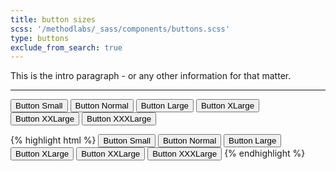 ```yaml
---
title: button sizes
scss: '/methodlabs/_sass/components/buttons.scss'
type: buttons
exclude_from_search: true
---
```


This is the intro paragraph - or any other information for that matter.

- - -
<!-- 
	* THIS IS THE LIVE CODE SAMPLE 
	* ANY CODE USED HERE WILL DISPLAY AS IT WOULD ON A WEBSITE
-->

<button class="mi-button mi-button-small button-primary">Button Small</button>
<button class="mi-button mi-button-normal button-primary">Button Normal</button>
<button class="mi-button mi-button-large button-primary">Button Large </button>
<button class="mi-button mi-button-xlarge button-primary">Button XLarge</button>
<button class="mi-button mi-button-xxlarge button-primary">Button XXLarge</button>
<button class="mi-button mi-button-xxxlarge button-primary">Button XXXLarge</button>



<!-- THIS IS THE HTML CODE EXAMPLE -->
{% highlight html %}
<button class="mi-button mi-button-small button-primary">Button Small</button>
<button class="mi-button mi-button-normal button-primary">Button Normal</button>
<button class="mi-button mi-button-large button-primary">Button Large </button>
<button class="mi-button mi-button-xlarge button-primary">Button XLarge</button>
<button class="mi-button mi-button-xxlarge button-primary">Button XXLarge</button>
<button class="mi-button mi-button-xxxlarge button-primary">Button XXXLarge</button>
{% endhighlight %}
